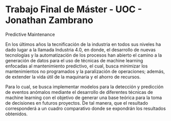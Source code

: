 # Trabajo Final de Máster - UOC - Jonathan Zambrano
Predictive Maintenance

En los últimos años la tecnificación de la industria en todos sus niveles ha dado lugar a la llamada Industria 4.0, en donde, el desarrollo de nuevas tecnologías y la automatización de los procesos han abierto el camino a la generación de datos para el uso de técnicas de machine learning enfocadas al mantenimiento predictivo, el cual, busca minimizar los mantenimientos no programados y la paralización de operaciones; además, de extender la vida útil de la maquinaria y el ahorro de recursos.

Para lo cual, se busca implementar modelos para la detección y predicción de eventos anómalos mediante el desarrollo de diferentes técnicas de machine learning con el objetivo de generar una base teórica para la toma de decisiones en futuros proyectos. De tal manera, que el resultado corresponderá a un cuadro comparativo donde se expondrán los resultados obtenidos.
